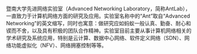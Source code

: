 暨南大学先进网络实验室（Advanced Networking Laboratory，简称AntLab），一直致力于计算机网络方面的研究及应用。实验室名称中的“Ant”取自“Advanced Networking”的英文缩写，同时也寓意：做研究应如蚂蚁一般认真、勤奋、耐心和锲而不舍，以及具有积极的团队合作精神。实验室目前主要从事计算机网络相关的学术研究及系统应用，特别是云计算、数据中心网络、软件定义网络（SDN）、网络功能虚拟化（NFV）、网络拥塞控制等等。
